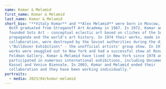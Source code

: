 ```yaml
---
name: Komar & Melamid
first_name: Komar & Melamid
last_name: Komar & Melamid
short_bio: "**Vitaly Komar** and **Alex Melamid** were born in Moscow, USSR.
  Both graduated from Stroganoff Art Academy in 1967. In 1972, Komar and Melamid
  founded Sots Art - conceptual eclectic art based on cliches of the Soviet
  propaganda and the world's art history. In 1974 their works, made in
  collaboration, were destroyed by the Soviet authorities during the disbanded
  \"Bulldozer Exhibition\" - the unofficial artists' group show. In 1976 their
  works were smuggled out to New York and had a successful show at Ronald
  Feldman Gallery. Komar & Melamid have lived in New York since 1978 and
  participated in numerous international exhibitions, including Documenta,
  Kassel and Venice Biennale. In 2003, Komar and Melamid ended their
  collaboration and they have been working individually."
portraits:
  - media: 2023/04/komar-melamid
---
```

